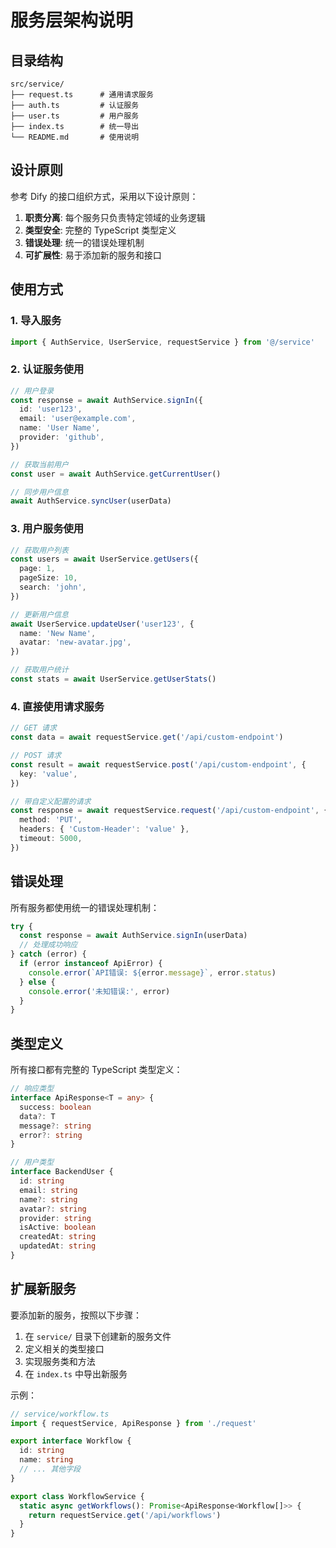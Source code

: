 # 服务层架构说明

## 目录结构

```plaintext
src/service/
├── request.ts      # 通用请求服务
├── auth.ts         # 认证服务
├── user.ts         # 用户服务
├── index.ts        # 统一导出
└── README.md       # 使用说明
```

## 设计原则

参考 Dify 的接口组织方式，采用以下设计原则：

1. **职责分离**: 每个服务只负责特定领域的业务逻辑
2. **类型安全**: 完整的 TypeScript 类型定义
3. **错误处理**: 统一的错误处理机制
4. **可扩展性**: 易于添加新的服务和接口

## 使用方式

### 1. 导入服务

```typescript
import { AuthService, UserService, requestService } from '@/service'
```

### 2. 认证服务使用

```typescript
// 用户登录
const response = await AuthService.signIn({
  id: 'user123',
  email: 'user@example.com',
  name: 'User Name',
  provider: 'github',
})

// 获取当前用户
const user = await AuthService.getCurrentUser()

// 同步用户信息
await AuthService.syncUser(userData)
```

### 3. 用户服务使用

```typescript
// 获取用户列表
const users = await UserService.getUsers({
  page: 1,
  pageSize: 10,
  search: 'john',
})

// 更新用户信息
await UserService.updateUser('user123', {
  name: 'New Name',
  avatar: 'new-avatar.jpg',
})

// 获取用户统计
const stats = await UserService.getUserStats()
```

### 4. 直接使用请求服务

```typescript
// GET 请求
const data = await requestService.get('/api/custom-endpoint')

// POST 请求
const result = await requestService.post('/api/custom-endpoint', {
  key: 'value',
})

// 带自定义配置的请求
const response = await requestService.request('/api/custom-endpoint', {
  method: 'PUT',
  headers: { 'Custom-Header': 'value' },
  timeout: 5000,
})
```

## 错误处理

所有服务都使用统一的错误处理机制：

```typescript
try {
  const response = await AuthService.signIn(userData)
  // 处理成功响应
} catch (error) {
  if (error instanceof ApiError) {
    console.error(`API错误: ${error.message}`, error.status)
  } else {
    console.error('未知错误:', error)
  }
}
```

## 类型定义

所有接口都有完整的 TypeScript 类型定义：

```typescript
// 响应类型
interface ApiResponse<T = any> {
  success: boolean
  data?: T
  message?: string
  error?: string
}

// 用户类型
interface BackendUser {
  id: string
  email: string
  name?: string
  avatar?: string
  provider: string
  isActive: boolean
  createdAt: string
  updatedAt: string
}
```

## 扩展新服务

要添加新的服务，按照以下步骤：

1. 在 `service/` 目录下创建新的服务文件
2. 定义相关的类型接口
3. 实现服务类和方法
4. 在 `index.ts` 中导出新服务

示例：

```typescript
// service/workflow.ts
import { requestService, ApiResponse } from './request'

export interface Workflow {
  id: string
  name: string
  // ... 其他字段
}

export class WorkflowService {
  static async getWorkflows(): Promise<ApiResponse<Workflow[]>> {
    return requestService.get('/api/workflows')
  }
}
```
